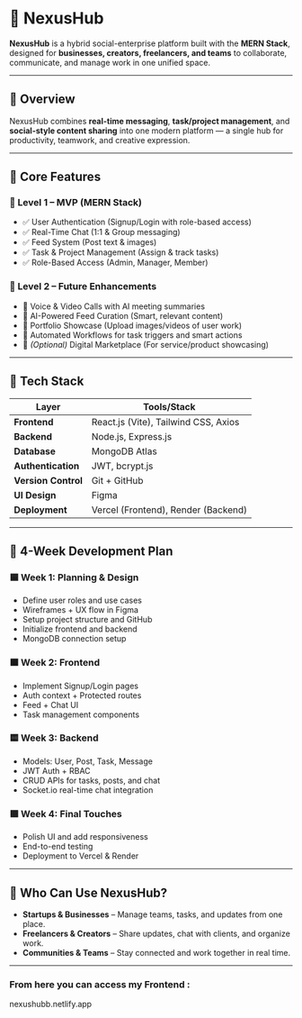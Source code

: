 # 🚀 NexusHub

**NexusHub** is a hybrid social-enterprise platform built with the **MERN Stack**, designed for **businesses, creators, freelancers, and teams** to collaborate, communicate, and manage work in one unified space.

---

## 📌 Overview

NexusHub combines **real-time messaging**, **task/project management**, and **social-style content sharing** into one modern platform — a single hub for productivity, teamwork, and creative expression.

---

## 🌟 Core Features

### 🔹 Level 1 – MVP (MERN Stack)

- ✅ User Authentication (Signup/Login with role-based access)
- ✅ Real-Time Chat (1:1 & Group messaging)
- ✅ Feed System (Post text & images)
- ✅ Task & Project Management (Assign & track tasks)
- ✅ Role-Based Access (Admin, Manager, Member)

### 🔹 Level 2 – Future Enhancements

- 🚀 Voice & Video Calls with AI meeting summaries  
- 🚀 AI-Powered Feed Curation (Smart, relevant content)  
- 🚀 Portfolio Showcase (Upload images/videos of user work)  
- 🚀 Automated Workflows for task triggers and smart actions  
- 🚀 *(Optional)* Digital Marketplace (For service/product showcasing)

---

## 🧪 Tech Stack

| Layer         | Tools/Stack                              |
|---------------|-------------------------------------------|
| **Frontend**  | React.js (Vite), Tailwind CSS, Axios      |
| **Backend**   | Node.js, Express.js                       |
| **Database**  | MongoDB Atlas                             |
| **Authentication** | JWT, bcrypt.js                     |
| **Version Control** | Git + GitHub                      |
| **UI Design** | Figma                                     |
| **Deployment**| Vercel (Frontend), Render (Backend)       |

---

## 📅 4-Week Development Plan

### 🟦 Week 1: Planning & Design
- Define user roles and use cases
- Wireframes + UX flow in Figma
- Setup project structure and GitHub
- Initialize frontend and backend
- MongoDB connection setup

### 🟧 Week 2: Frontend
- Implement Signup/Login pages
- Auth context + Protected routes
- Feed + Chat UI
- Task management components

### 🟨 Week 3: Backend
- Models: User, Post, Task, Message
- JWT Auth + RBAC
- CRUD APIs for tasks, posts, and chat
- Socket.io real-time chat integration

### 🟩 Week 4: Final Touches
- Polish UI and add responsiveness
- End-to-end testing
- Deployment to Vercel & Render

---

## 🙌 Who Can Use NexusHub?

- **Startups & Businesses** – Manage teams, tasks, and updates from one place.
- **Freelancers & Creators** – Share updates, chat with clients, and organize work.
- **Communities & Teams** – Stay connected and work together in real time.

---

### From here you can access my Frontend : ###
nexushubb.netlify.app
